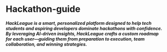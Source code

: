 ﻿# Hackathon-guide
 ##### HackLeague is a smart, personalized platform designed to help tech students and aspiring developers dominate hackathons with confidence. By leveraging AI-driven insights, HackLeague crafts a custom roadmap for each user—guiding them from preparation to execution, team collaboration, and winning strategies.
